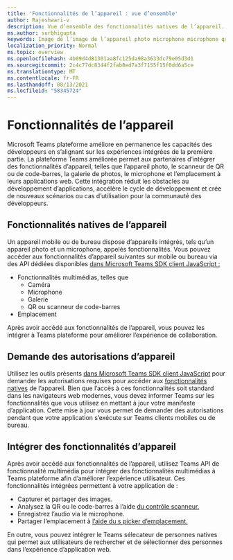 ```yaml
---
title: 'Fonctionnalités de l’appareil : vue d’ensemble'
author: Rajeshwari-v
description: Vue d’ensemble des fonctionnalités natives de l’appareil.
ms.author: surbhigupta
keywords: Image de l’image de l’appareil photo microphone microphone qr code code-barres analyser les fonctionnalités natives d’autorisations de l’appareil
localization_priority: Normal
ms.topic: overview
ms.openlocfilehash: 4b09d4d81301aa8fc125da98a3633dc79e05d3d1
ms.sourcegitcommit: 2c4c77dc8344f2fab8ed7a3f7155f15f0dd6a5ce
ms.translationtype: MT
ms.contentlocale: fr-FR
ms.lasthandoff: 08/13/2021
ms.locfileid: "58345724"
---
```

# <a name="device-capabilities"></a>Fonctionnalités de l’appareil

Microsoft Teams plateforme améliore en permanence les capacités des développeurs en s’alignant sur les expériences intégrées de la première partie. La plateforme Teams améliorée permet aux partenaires d’intégrer des fonctionnalités d’appareil, telles que l’appareil photo, le scanneur de QR ou de code-barres, la galerie de photos, le microphone et l’emplacement à leurs applications web. Cette intégration réduit les obstacles au développement d’applications, accélère le cycle de développement et crée de nouveaux scénarios ou cas d’utilisation pour la communauté des développeurs.

## <a name="native-device-capabilities"></a>Fonctionnalités natives de l’appareil

Un appareil mobile ou de bureau dispose d’appareils intégrés, tels qu’un appareil photo et un microphone, appelés fonctionnalités. Vous pouvez accéder aux fonctionnalités d’appareil suivantes sur mobile ou bureau via des API dédiées disponibles [dans Microsoft Teams SDK client JavaScript :](/javascript/api/overview/msteams-client?view=msteams-client-js-latest&preserve-view=true)
* Fonctionnalités multimédias, telles que
    * Caméra
    * Microphone
    * Galerie
    * QR ou scanneur de code-barres
* Emplacement

Après avoir accédé aux fonctionnalités de l’appareil, vous pouvez les intégrer à Teams plateforme pour améliorer l’expérience de collaboration. 

## <a name="request-device-permissions"></a>Demande des autorisations d’appareil

Utilisez les outils présents [dans Microsoft Teams SDK client JavaScript](/javascript/api/overview/msteams-client?view=msteams-client-js-latest&preserve-view=true) pour demander les autorisations requises pour accéder aux [fonctionnalités natives](native-device-permissions.md) de l’appareil. Bien que l’accès à ces fonctionnalités soit standard dans les navigateurs web modernes, vous devez informer Teams sur les fonctionnalités que vous utilisez en mettant à jour votre manifeste d’application. Cette mise à jour vous permet de demander des autorisations pendant que votre application s’exécute sur Teams clients mobiles ou de bureau.
 
 ## <a name="integrate-device-capabilities"></a>Intégrer des fonctionnalités d’appareil

Après avoir accédé aux fonctionnalités de l’appareil, [](mobile-camera-image-permissions.md) utilisez Teams API de fonctionnalité multimédia pour intégrer des fonctionnalités multimédias à Teams plateforme afin d’améliorer l’expérience utilisateur. Ces fonctionnalités intégrées permettent à votre application de :

* Capturer et partager des images.
* Analysez la QR ou le code-barres à l’aide [du contrôle scanneur.](qr-barcode-scanner-capability.md)
* Enregistrez l’audio via le microphone.
* Partager l’emplacement à [l’aide du s picker d’emplacement.](location-capability.md)

En outre, vous pouvez intégrer [](people-picker-capability.md) le Teams sélecateur de personnes natives qui permet aux utilisateurs de rechercher et de sélectionner des personnes dans l’expérience d’application web.



